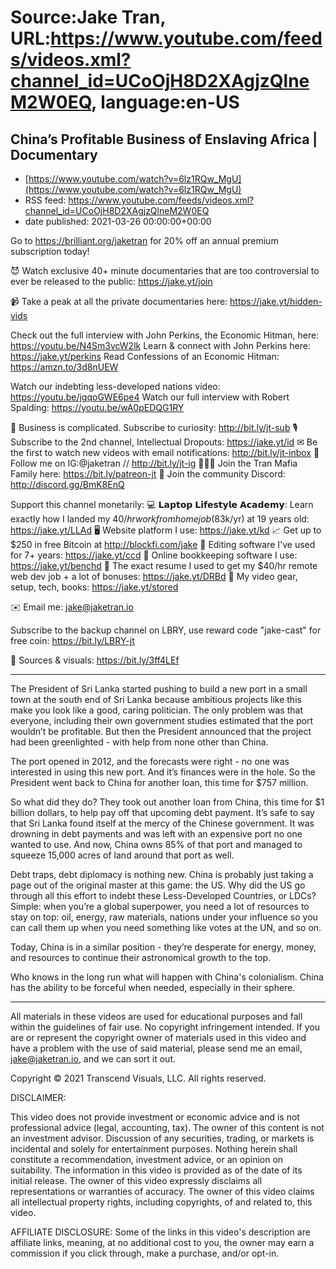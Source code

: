 # Source:Jake Tran, URL:https://www.youtube.com/feeds/videos.xml?channel_id=UCoOjH8D2XAgjzQlneM2W0EQ, language:en-US

## China’s Profitable Business of Enslaving Africa | Documentary
 - [https://www.youtube.com/watch?v=6lz1RQw_MgU](https://www.youtube.com/watch?v=6lz1RQw_MgU)
 - RSS feed: https://www.youtube.com/feeds/videos.xml?channel_id=UCoOjH8D2XAgjzQlneM2W0EQ
 - date published: 2021-03-26 00:00:00+00:00

Go to https://brilliant.org/jaketran for 20% off an annual premium subscription today!

😈 Watch exclusive 40+ minute documentaries that are too controversial to ever be released to the public: https://jake.yt/join 

📹 Take a peak at all the private documentaries here: https://jake.yt/hidden-vids

Check out the full interview with John Perkins, the Economic Hitman, here: https://youtu.be/N4Sm3vcW2lk
Learn & connect with John Perkins here: https://jake.yt/perkins 
Read Confessions of an Economic Hitman: https://amzn.to/3d8nUEW 

Watch our indebting less-developed nations video: https://youtu.be/jgqoGWE6pe4 
Watch our full interview with Robert Spalding: https://youtu.be/wA0pEDQG1RY

🎥 Business is complicated. Subscribe to curiosity: http://bit.ly/jt-sub
🎙️ Subscribe to the 2nd channel, Intellectual Dropouts: https://jake.yt/id
✉ Be the first to watch new videos with email notifications: http://bit.ly/jt-inbox
📸 Follow me on IG:@jaketran // http://bit.ly/jt-ig
👨👦👦 Join the Tran Mafia Family here: https://bit.ly/patreon-jt
💬 Join the community Discord: http://discord.gg/BmK8EnQ

Support this channel monetarily:
💻 𝗟𝗮𝗽𝘁𝗼𝗽 𝗟𝗶𝗳𝗲𝘀𝘁𝘆𝗹𝗲 𝗔𝗰𝗮𝗱𝗲𝗺𝘆: Learn exactly how I landed my $40/hr work from home job ($83k/yr) at 19 years old: https://jake.yt/LLAd
🖥️ Website platform I use: https://jake.yt/kd
📈 Get up to $250 in free Bitcoin at http://blockfi.com/jake 
💽 Editing software I've used for 7+ years: https://jake.yt/ccd
📒 Online bookkeeping software I use: https://jake.yt/benchd 
📜 The exact resume I used to get my $40/hr remote web dev job + a lot of bonuses: https://jake.yt/DRBd
🎥 My video gear, setup, tech, books: https://jake.yt/stored

✉️ Email me: jake@jaketran.io

Subscribe to the backup channel on LBRY, use reward code "jake-cast" for free coin: https://bit.ly/LBRY-jt

📰 Sources & visuals: https://bit.ly/3ff4LEf

-----------------------
The President of Sri Lanka started pushing to build a new port in a small town at the south end of Sri Lanka because ambitious projects like this make you look like a good, caring politician. The only problem was that everyone, including their own government studies estimated that the port wouldn’t be profitable. But then the President announced that the project had been greenlighted - with help from none other than China.

The port opened in 2012, and the forecasts were right - no one was interested in using this new port. And it’s finances were in the hole. So the President went back to China for another loan, this time for $757 million.

So what did they do? They took out another loan from China, this time for $1 billion dollars, to help pay off that upcoming debt payment. It’s safe to say that Sri Lanka found itself at the mercy of the Chinese government. It was drowning in debt payments and was left with an expensive port no one wanted to use. And now, China owns 85% of that port and managed to squeeze 15,000 acres of land around that port as well.

Debt traps, debt diplomacy is nothing new. China is probably just taking a page out of the original master at this game: the US. Why did the US go through all this effort to indebt these Less-Developed Countries, or LDCs? Simple: when you’re a global superpower, you need a lot of resources to stay on top: oil, energy, raw materials, nations under your influence so you can call them up when you need something like votes at the UN, and so on.

Today, China is in a similar position - they’re desperate for energy, money, and resources to continue their astronomical growth to the top.

Who knows in the long run what will happen with China's colonialism. China has the ability to be forceful when needed, especially in their sphere. 

-----------------------

All materials in these videos are used for educational purposes and fall within the guidelines of fair use. No copyright infringement intended. If you are or represent the copyright owner of materials used in this video and have a problem with the use of said material, please send me an email, jake@jaketran.io, and we can sort it out.

Copyright © 2021 Transcend Visuals, LLC. All rights reserved.

DISCLAIMER:

This video does not provide investment or economic advice and is not professional advice (legal, accounting, tax).  The owner of this content is not an investment advisor.  Discussion of any securities, trading, or markets is incidental and solely for entertainment purposes.  Nothing herein shall constitute a recommendation, investment advice, or an opinion on suitability.  The information in this video is provided as of the date of its initial release.  The owner of this video expressly disclaims all representations or warranties of accuracy.  The owner of this video claims all intellectual property rights, including copyrights, of and related to, this video.

AFFILIATE DISCLOSURE: Some of the links in this video's description are affiliate links, meaning, at no additional cost to you, the owner may earn a commission if you click through, make a purchase, and/or opt-in.

